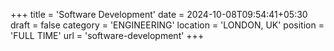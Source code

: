 +++
title = 'Software Development'
date = 2024-10-08T09:54:41+05:30
draft = false
category = 'ENGINEERING'
location = 'LONDON, UK'
position = 'FULL TIME'
url = 'software-development'
+++